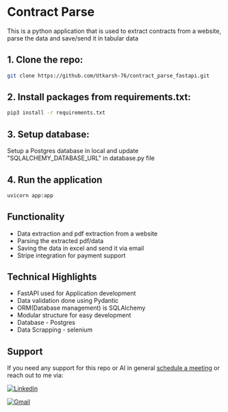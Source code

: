# Contract Parse

This is a python application that is used to extract contracts from a website, parse the data and save/send it in tabular data

## 1. Clone the repo:

```bash
git clone https://github.com/Utkarsh-76/contract_parse_fastapi.git
```

## 2. Install packages from requirements.txt:

```bash
pip3 install -r requirements.txt
```

## 3. Setup database:

Setup a Postgres database in local and update "SQLALCHEMY_DATABASE_URL" in database.py file

## 4. Run the application

```bash
uvicorn app:app
```

## Functionality

- Data extraction and pdf extraction from a website
- Parsing the extracted pdf/data
- Saving the data in excel and send it via email
- Stripe integration for payment support

## Technical Highlights

- FastAPI used for Application development
- Data validation done using Pydantic
- ORM(Database management) is SQLAlchemy
- Modular structure for easy development
- Database - Postgres
- Data Scrapping - selenium

## Support

If you need any support for this repo or AI in general [schedule a meeting](https://calendly.com/agarwal-ut76/30min) or reach out to me via:

[![Linkedin](https://img.shields.io/badge/linkedin-%230077B5.svg?style=for-the-badge&logo=linkedin&logoColor=white)](https://www.linkedin.com/in/utkarsh-data-agarwal/)

[![Gmail](https://img.shields.io/badge/Gmail-D14836?style=for-the-badge&logo=gmail&logoColor=white)](mailto:agarwal.ut76@gmail.com)
